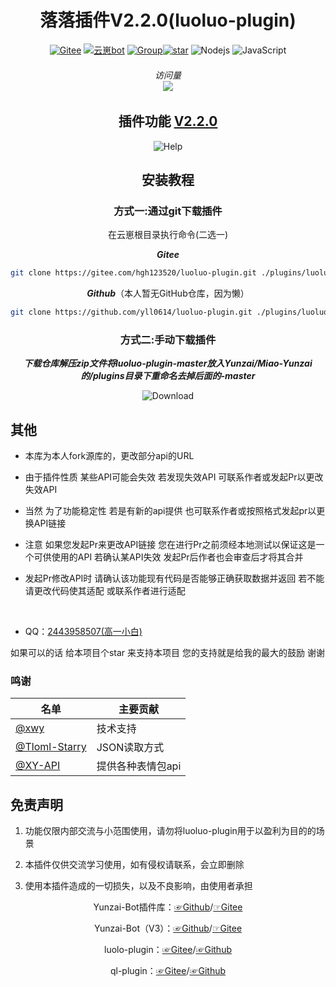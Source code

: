 <div align="center">
<h1>落落插件V2.2.0(luoluo-plugin)</h1>

[![Gitee](https://img.shields.io/badge/Gitee-落落插件-black?style=flat-square&logo=gitee)](https://gitee.com/xwy231321/ql-plugin) [![云崽bot](https://img.shields.io/badge/云崽-v3-black?style=flat-square&logo=dependabot)](https://gitee.com/Le-niao/Yunzai-Bot) [![Group](https://img.shields.io/badge/联系方式-2443958507-red?style=flat-square&logo=GroupMe&logoColor=white)](https://qm.qq.com/cgi-bin/qm/qr?k=Vzr6Z6yISyfTNKic29xQEattdPxHldPW)<a href='https://gitee.com/yll0614/luoluo-plugin/stargazers'><img src='https://gitee.com/yll0614/luoluo-plugin/badge/star.svg?theme=dark' alt='star'></img></a>
![Nodejs](https://img.shields.io/badge/-Node.js-3C873A?style=flat&logo=Node.js&logoColor=white)
![JavaScript](https://img.shields.io/badge/-JavaScript-eed718?style=flat&logo=javascript&logoColor=ffffff)
 ###### 访问量<br><img src="https://count.moeyy.cn/get/@:XYXY/"/></br>
 ## 插件功能 [V2.2.0](./CHANGELOG.md)
<img src='https://gitee.com/yll0614/img/raw/master/v2.2.0help.jpg'  alt='Help'></img>  
 ## 安装教程  
### 方式一:通过git下载插件  
在云崽根目录执行命令(二选一)

***Gitee***
```sh
git clone https://gitee.com/hgh123520/luoluo-plugin.git ./plugins/luoluo-plugin/
```

***Github***（本人暂无GitHub仓库，因为懒）
```sh
git clone https://github.com/yll0614/luoluo-plugin.git ./plugins/luoluo-plugin/
```
### 方式二:手动下载插件

***下载仓库解压zip文件将luoluo-plugin-master放入Yunzai/Miao-Yunzai的/plugins目录下重命名去掉后面的-master***

<img src='https://gitee.com/yll0614/img/raw/master/Download%E4%BB%93%E5%BA%93.png'  alt='Download'></img>
</div>

 ## 其他  
 - 本库为本人fork源库的，更改部分api的URL
 - 由于插件性质 某些API可能会失效 若发现失效API 可联系作者或发起Pr以更改失效API

 - 当然 为了功能稳定性 若是有新的api提供 也可联系作者或按照格式发起pr以更换API链接

 - 注意 如果您发起Pr来更改API链接 您在进行Pr之前须经本地测试以保证这是一个可供使用的API 若确认某API失效 发起Pr后作者也会审查后才将其合并

 - 发起Pr修改API时 请确认该功能现有代码是否能够正确获取数据并返回 若不能请更改代码使其适配 或联系作者进行适配
<br/>

- QQ：[2443958507(高一小白)](https://qm.qq.com/cgi-bin/qm/qr?k=Vzr6Z6yISyfTNKic29xQEattdPxHldPW)

如果可以的话 给本项目个star 来支持本项目 您的支持就是给我的最大的鼓励 谢谢

### 鸣谢

| 名单  | 主要贡献      |
|-----|-----------|
| [@xwy](https://gitee.com/xwy231321) | 技术支持   | 
| [@Tloml-Starry](https://gitee.com/Tloml-Starry) | JSON读取方式  |
| [@XY-API](https://api.yugan.love) | 提供各种表情包api |


## 免责声明

1) 功能仅限内部交流与小范围使用，请勿将luoluo-plugin用于以盈利为目的的场景

2) 本插件仅供交流学习使用，如有侵权请联系，会立即删除

3) 使用本插件造成的一切损失，以及不良影响，由使用者承担

<div align="center">

Yunzai-Bot插件库：[☞Github](https://github.com/yhArcadia/Yunzai-Bot-plugins-index)/[☞Gitee](https://gitee.com/yhArcadia/Yunzai-Bot-plugins-index)

Yunzai-Bot（V3）：[☞Github](https://github.com/Le-niao/Yunzai-Bot)/[☞Gitee](https://gitee.com/Le-niao/Yunzai-Bot) 

luolo-plugin：[☞Gitee](https://gitee.com/yll0614/luoluo-plugin)/[☞Github](https://github.com/yll0614/luoluo-plugin)

ql-plugin：[☞Gitee](https://gitee.com/xwy231321/ql-plugin)/[☞Github](https://github.com/xwy231321/ql-plugin)


</div>
